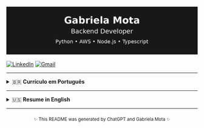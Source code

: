 <p align="center">
  <img src="banner_gabriela_mota.png" alt="Gabriela Mota - Backend Developer" />
</p>


[![LinkedIn](https://img.shields.io/badge/LinkedIn-blue?style=for-the-badge&logo=linkedin&logoColor=white)](https://www.linkedin.com/in/gabriela-mota/)
[![Gmail](https://img.shields.io/badge/Gmail-D14836?style=for-the-badge&logo=gmail&logoColor=white)](mailto:gabrielamota.unicamp@gmail.com)

---

<details>
<summary>🇧🇷 <strong>Currículo em Português</strong></summary>

## Resumo Profissional

Profissional com sólida experiência em desenvolvimento de APIs e serviços backend, com atuação atual no Itaú Unibanco. Expertise em Python, Node.js, Typescript e arquiteturas serverless na AWS.  
Experiência com desenvolvimento de frontend em React e Next.js, além de integração com serviços diversos e sustentação de sistemas legados em Java.  
Domínio de boas práticas de arquitetura de software, modelagem de dados e pipelines CI/CD (GitHub Actions e Azure DevOps).  
Conhecimentos avançados em bancos relacionais (MySQL, PostgreSQL, SQL Server) e NoSQL (MongoDB, Redis).  

## Formação Acadêmica

**Tecnologia em Análise e Desenvolvimento de Sistemas**  
Instituto Federal de São Paulo — Campus Pirituba  
Fev/2018 – Jun/2021  

**Técnico em Informática para Internet**  
ETEC Jaraguá  
Fev/2016 – Jul/2017  

## Experiência Profissional

**Itaú Unibanco**  
*Analista de Engenharia de TI Plena*  
Jul/2024 – Atual

- Desenvolvimento de APIs e serviços em Python  
- Integrações entre serviços internos e sistemas legados (Java)  
- Utilização de AWS Lambda, API Gateway, ECS, RDS Aurora (MySQL e PostgreSQL)  
- Definição de arquiteturas e modelagem de dados  

**ST IT Data**  
*Líder Técnica*  
Jun/2023 – Jul/2024

- Desenvolvimento de APIs com Node.js e Typescript  
- Integrações com clientes e parceiros  
- Criação e manutenção de pipelines CI/CD (GitHub Actions e Azure DevOps)  
- Infraestrutura como código (IaC)  
- Definição de arquiteturas serverless em AWS  
- Participação em reuniões de negócios e definição de backlog  
- Desenvolvimento frontend com Next.js e React  

*Desenvolvedora Plena*  
Mai/2022 – Mai/2023

- Desenvolvimento de APIs com Node.js e Typescript  
- Integração de sistemas e uso de serviços AWS  

*Desenvolvedora Júnior*  
Nov/2020 – Mai/2022

- Desenvolvimento e manutenção de portais em SharePoint  
- Desenvolvimento de APIs em Node.js e websites em React  
- Desenvolvimento de aplicativos móveis em React Native  
- Atuação em ambientes AWS  

## Competências Técnicas

- Linguagens e Frameworks: Python, Node.js, Typescript, React, Next.js  
- Arquitetura e Infraestrutura: AWS (Lambda, ECS, API Gateway, CloudFormation, RDS Aurora), Docker, Serverless  
- Banco de Dados: MySQL, PostgreSQL, SQL Server, MongoDB, Redis, Redshift  
- DevOps: GitHub Actions, Azure DevOps, Infraestrutura como Código (IaC)  
- Outros: SharePoint, React Native, Generative AI  

## Idiomas

**Inglês:** Nível intermediário (em aprimoramento)  
- Fisk (2 anos)  
- What If? School (nível intermediário)  

</details>

---

<details>
<summary>🇺🇸 <strong>Resume in English</strong></summary>

## Professional Summary

FullStack developer with strong experience in backend API and service development, currently working at Itaú Unibanco. Expertise in Python, Node.js, Typescript, and serverless architectures on AWS.  
Experience in frontend development using React and Next.js, system integrations, and maintenance of legacy systems in Java.  
Strong knowledge of software architecture best practices, data modeling, and CI/CD pipelines (GitHub Actions, Azure DevOps). Advanced skills in relational databases (MySQL, PostgreSQL, SQL Server) and NoSQL (MongoDB, Redis).  

## Education

**Bachelor of Technology in Systems Analysis and Development**  
Instituto Federal de São Paulo — Campus Pirituba  
Feb/2018 – Jun/2021  

**Technical Degree in Internet Computing**  
ETEC Jaraguá  
Feb/2016 – Jul/2017  

## Professional Experience

**Itaú Unibanco**  
*Mid-level IT Engineer Analyst*  
Jul/2024 – Present

- Develop APIs and backend services in Python  
- Integrate internal services and legacy systems (Java)  
- Utilize AWS Lambda, API Gateway, ECS, RDS Aurora (MySQL and PostgreSQL)  
- Define software architecture and data models  

**ST IT Data**  
*Technical Lead*  
Jun/2023 – Jul/2024

- Develop APIs using Node.js and Typescript  
- Implement system integrations with clients and partners  
- Create and maintain CI/CD pipelines (GitHub Actions, Azure DevOps)  
- Manage infrastructure as code (IaC)  
- Design serverless architectures on AWS  
- Participate in business meetings and backlog planning  
- Develop frontend applications with Next.js and React  

*Mid-level Developer*  
May/2022 – May/2023

- Develop APIs using Node.js and Typescript  
- Integrate systems and utilize AWS services  

*Junior Developer*  
Nov/2020 – May/2022

- Maintain and update corporate SharePoint portals  
- Develop APIs using Node.js and websites with React  
- Develop mobile applications using React Native  
- Work with AWS environments  

## Technical Skills

- Languages & Frameworks: Python, Node.js, Typescript, React, Next.js  
- Architecture & Infrastructure: AWS (Lambda, ECS, API Gateway, CloudFormation, RDS Aurora), Docker, Serverless  
- Databases: MySQL, PostgreSQL, SQL Server, MongoDB, Redis, Redshift  
- DevOps: GitHub Actions, Azure DevOps, Infrastructure as Code (IaC)  
- Other: SharePoint, React Native, Generative AI  

## Languages

**English:** Intermediate (currently improving)  
- Fisk (2 years)  
- What If? School (Intermediate level)  

</details>

---

<p align="center"><sub>✨ This README was generated by ChatGPT and Gabriela Mota ✨</sub></p>
